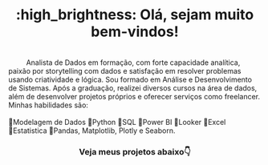 <!-- Intro -->
 
<h1 align="center"> :high_brightness: Olá, sejam muito bem-vindos! </h1>
<br>
&nbsp;&nbsp;&nbsp;&nbsp;&nbsp;&nbsp;&nbsp;&nbsp; Analista de Dados em formação, com forte capacidade analítica, paixão por storytelling com dados e satisfação em resolver problemas usando criatividade e lógica.
Sou formado em Análise e Desenvolvimento de Sistemas. Após a graduação, realizei diversos cursos na área de dados, além de desenvolver projetos próprios e oferecer serviços como freelancer. Minhas habilidades são:
 <br><br>
🔹Modelagem de Dados 
🔹Python
🔹SQL
🔹Power BI
🔹Looker
🔹Excel
🔹Estatistica
🔹Pandas, Matplotlib, Plotly e Seaborn. 



<br>
<h3 align="center"><b>Veja meus projetos abaixo👇</b></h3>
  

